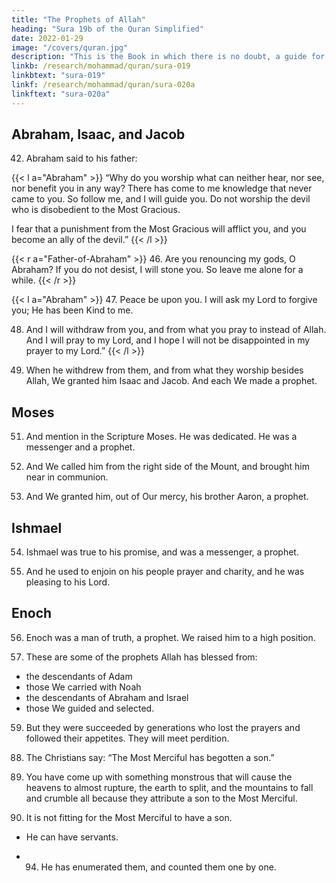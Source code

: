 ```yaml
---
title: "The Prophets of Allah"
heading: "Sura 19b of the Quran Simplified"
date: 2022-01-29
image: "/covers/quran.jpg"
description: "This is the Book in which there is no doubt, a guide for the righteous."
linkb: /research/mohammad/quran/sura-019
linkbtext: "sura-019"
linkf: /research/mohammad/quran/sura-020a
linkftext: "sura-020a"
---
```



## Abraham, Isaac, and Jacob

<!-- 41. And mention in the Scripture Abraham. He was a man of truth, a prophet. -->


42. Abraham said to his father:

{{< l a="Abraham" >}}
“Why do you worship what can neither hear, nor see, nor benefit you in any way? There has come to me knowledge that never came to you. So follow me, and I will guide you. Do not worship the devil who is disobedient to the Most Gracious.

I fear that a punishment from the Most Gracious will afflict you, and you become an ally of the devil.”
{{< /l >}}

{{< r a="Father-of-Abraham" >}}
46. Are you renouncing my gods, O Abraham? If you do not desist, I will stone you. So leave me alone for a while.
{{< /r >}}

{{< l a="Abraham" >}}
47. Peace be upon you. I will ask my Lord to forgive you; He has been Kind to me.

48. And I will withdraw from you, and from what you pray to instead of Allah. And I will
pray to my Lord, and I hope I will not be disappointed in my prayer to my Lord.”
{{< /l >}}


49. When he withdrew from them, and from what they worship besides Allah, We granted him Isaac and Jacob. And each We made a prophet.

<!-- 50. And We gave them freely of Our mercy, and gave them a noble reputation of truth. -->

## Moses

51. And mention in the Scripture Moses. He was dedicated. He was a messenger and a prophet. 

52. And We called him from the right side of the Mount, and brought him near in communion.

53. And We granted him, out of Our mercy, his brother Aaron, a prophet.


## Ishmael

54. Ishmael was true to his promise, and was a messenger, a prophet.

55. And he used to enjoin on his people prayer and charity, and he was pleasing to his Lord.


## Enoch

56. Enoch was a man of truth, a prophet. We raised him to a high position.


58. These are some of the prophets Allah has blessed from:
- the descendants of Adam
- those We carried with Noah
- the descendants of Abraham and Israel
- those We guided and selected. 

<!-- Whenever the revelations of the Most Gracious are recited to them, they would fall down, prostrating and weeping. -->

59. But they were succeeded by generations who lost the prayers and followed their appetites. They will meet perdition.

<!-- 60. Except for those who repent, and believe,
and act righteously. These will enter Paradise,
and will not be wronged in the least.

61. The Gardens of Eden, promised by the
Most Merciful to His servants in the Unseen.
His promise will certainly come true.
62. They will hear no nonsense therein, but
only peace. And they will have their provision
therein, morning and evening.

63. Such is Paradise which We will give as inheritance to those of Our servants who are devout.

64. “We do not descend except by the command of your Lord. His is what is before us,
and what is behind us, and what is between
them. Your Lord is never forgetful.”

65. Lord of the heavens and the earth and what is between them. So worship Him, and perse-
vere in His service. Do you know of anyone equal to Him?
66. And the human being says, “When I am dead, will I be brought back alive?”
67. Does the human being not remember that We created him before, when he was nothing?

68. By your Lord, We will round them up, and the devils, then We will bring them around
Hell, on their knees.

69. Then, out of every sect, We will snatch those most defiant to the Most Merciful.
70. We are fully aware of those most deserving
to scorch in it.

71. There is not one of you but will go down to
it. This has been an unavoidable decree of
your Lord.

72. Then We will rescue those who were devout, and leave the wrongdoers in it, on their knees.

73. When Our clear revelations are recited to them, those who disbelieve say to those who
believe, “Which of the two parties is better in position, and superior in influence?”
74. How many a generation have We destroyed before them, who surpassed them in
riches and splendor?

75. Say, “Whoever is in error, the Most Merciful will lead him on.” Until, when they see
what they were promised—either the punishment, or the Hour. Then they will know who
was in worse position and weaker in forces.

76. Allah increases in guidance those who accept guidance. And the things that endure—
the righteous deeds—have the best reward with your Lord, and the best outcome.
77. Have you seen him who denied Our revelations, and said, “I will be given wealth and
children”?

78. Did he look into the future, or did he receive a promise from the Most Merciful?
79. No indeed! We will write what he says, and
will keep extending the agony for him.
80. Then We will inherit from him what he
speaks of, and he will come to Us alone.
81. And they took, besides Allah, other gods,
to be for them a source of strength.

82. By no means! They will reject their worship of them, and become opponents to them.
83. Have you not considered how We dispatch the devils against the disbelievers, exciting
them with incitement?

84. So do not hurry against them. We are counting for them a countdown.
85. On the Day when We will gather the righteous to the Most Merciful, as guests.
86. And herd the sinners into hell, like animals to water.
They will have no power of intercession, except for someone who has an agreement
with the Most Merciful. -->

88. The Christians say: “The Most Merciful has begotten a son.”

89. You have come up with something monstrous that will cause the heavens to almost rupture, the earth to split, and the mountains to fall and
crumble all because they attribute a son to the Most Merciful.

92. It is not fitting for the Most Merciful to have a son.
- He can have servants. 
<!-- 93. There is none in the heavens and the earth but will come to the Most Merciful as a servant. -->
- 94. He has enumerated them, and counted them one by one.

<!-- 95. And each one of them will come to Him on the Day of Resurrection alone.
96. Those who believe and do righteous deeds, the Most Merciful will give them love.
97. We made it easy in your tongue, in order to deliver good news to the righteous, and to
warn with it a hostile people.

98. How many a generation have We destroyed before them? Can you feel a single one of them, or hear from them the slightest
whisper?
 -->

